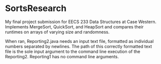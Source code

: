 # SortsResearch
My final project submission for EECS 233 Data Structures at Case Western. Implements MergeSort, QuickSort, and HeapSort and compares their runtimes on arrays of varying size and randomness.

When ran, Reporting2.java needs an input text file, formatted as individual numbers separated by newlines. The path of this correctly formatted text file is the sole input argument to the command line execution of the Reporting2. Reporting1 has no command line arguments.
